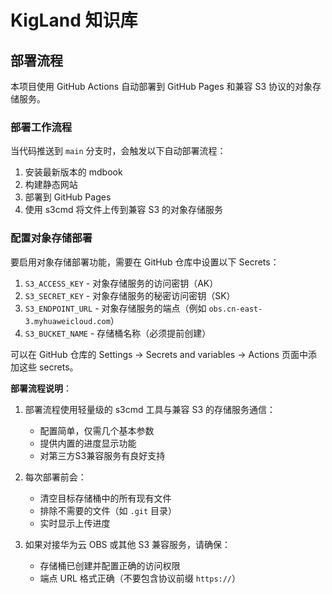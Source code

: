 # KigLand 知识库

## 部署流程

本项目使用 GitHub Actions 自动部署到 GitHub Pages 和兼容 S3 协议的对象存储服务。

### 部署工作流程

当代码推送到 `main` 分支时，会触发以下自动部署流程：

1. 安装最新版本的 mdbook
2. 构建静态网站
3. 部署到 GitHub Pages
4. 使用 s3cmd 将文件上传到兼容 S3 的对象存储服务

### 配置对象存储部署

要启用对象存储部署功能，需要在 GitHub 仓库中设置以下 Secrets：

1. `S3_ACCESS_KEY` - 对象存储服务的访问密钥（AK）
2. `S3_SECRET_KEY` - 对象存储服务的秘密访问密钥（SK）
3. `S3_ENDPOINT_URL` - 对象存储服务的端点（例如 `obs.cn-east-3.myhuaweicloud.com`）
4. `S3_BUCKET_NAME` - 存储桶名称（必须提前创建）

可以在 GitHub 仓库的 Settings → Secrets and variables → Actions 页面中添加这些 secrets。

**部署流程说明**：

1. 部署流程使用轻量级的 s3cmd 工具与兼容 S3 的存储服务通信：
   - 配置简单，仅需几个基本参数
   - 提供内置的进度显示功能
   - 对第三方S3兼容服务有良好支持

2. 每次部署前会：
   - 清空目标存储桶中的所有现有文件
   - 排除不需要的文件（如 `.git` 目录）
   - 实时显示上传进度

3. 如果对接华为云 OBS 或其他 S3 兼容服务，请确保：
   - 存储桶已创建并配置正确的访问权限
   - 端点 URL 格式正确（不要包含协议前缀 `https://`）